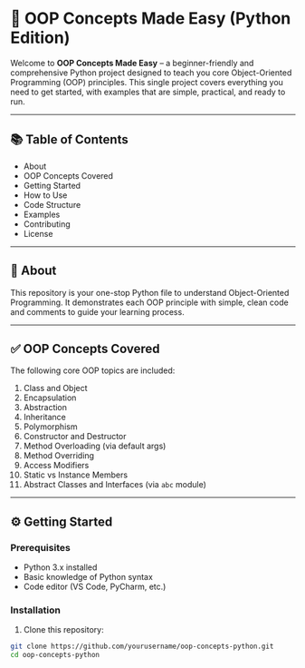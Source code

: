 # 🚀 OOP Concepts Made Easy (Python Edition)

Welcome to **OOP Concepts Made Easy** – a beginner-friendly and comprehensive Python project designed to teach you core Object-Oriented Programming (OOP) principles. This single project covers everything you need to get started, with examples that are simple, practical, and ready to run.

---

## 📚 Table of Contents

- About  
- OOP Concepts Covered  
- Getting Started  
- How to Use  
- Code Structure  
- Examples  
- Contributing  
- License  

---

## 🧠 About

This repository is your one-stop Python file to understand Object-Oriented Programming. It demonstrates each OOP principle with simple, clean code and comments to guide your learning process.

---

## ✅ OOP Concepts Covered

The following core OOP topics are included:

1. Class and Object  
2. Encapsulation  
3. Abstraction  
4. Inheritance  
5. Polymorphism  
6. Constructor and Destructor  
7. Method Overloading (via default args)  
8. Method Overriding  
9. Access Modifiers  
10. Static vs Instance Members  
11. Abstract Classes and Interfaces (via `abc` module)

---

## ⚙️ Getting Started

### Prerequisites

- Python 3.x installed  
- Basic knowledge of Python syntax  
- Code editor (VS Code, PyCharm, etc.)

### Installation

1. Clone this repository:
```bash
git clone https://github.com/yourusername/oop-concepts-python.git
cd oop-concepts-python

